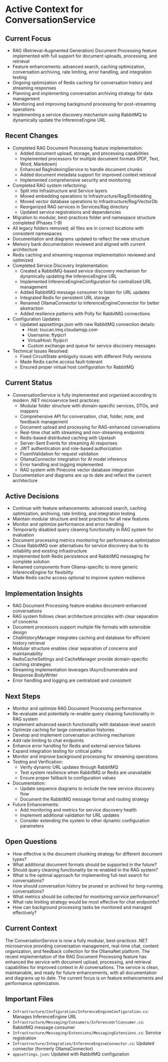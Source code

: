 # Active Context for ConversationService

## Current Focus
- RAG (Retrieval-Augmented Generation) Document Processing feature implemented with full support for document uploads, processing, and retrieval
- Feature enhancements: advanced search, caching optimization, conversation archiving, rate limiting, error handling, and integration testing
- Ongoing optimization of Redis caching for conversation history and streaming responses
- Planning and implementing conversation archiving strategy for data management
- Monitoring and improving background processing for post-streaming operations
- Implementing a service discovery mechanism using RabbitMQ to dynamically update the InferenceEngine URL

## Recent Changes
- Completed RAG Document Processing feature implementation:
  - Added document upload, storage, and processing capabilities
  - Implemented processors for multiple document formats (PDF, Text, Word, Markdown)
  - Enhanced RagIndexingService to handle document chunks
  - Added document metadata support for improved context retrieval
  - Implemented comprehensive security and monitoring
- Completed RAG system refactoring:
  - Split into Infrastructure and Service layers
  - Moved embedding operations to Infrastructure/Rag/Embedding
  - Moved vector database operations to Infrastructure/Rag/VectorDb
  - Reorganized RAG services in Services/Rag directory
  - Updated service registrations and dependencies
- Migration to modular, best-practices folder and namespace structure completed (Phases 1-9)
- All legacy folders removed; all files are in correct locations with consistent namespaces
- Documentation and diagrams updated to reflect the new structure
- Memory bank documentation reviewed and aligned with current architecture
- Redis caching and streaming response implementation reviewed and optimized
- Completed Service Discovery Implementation:
  - Created a RabbitMQ-based service discovery mechanism for dynamically updating the InferenceEngine URL
  - Implemented InferenceEngineConfiguration for centralized URL management
  - Added RabbitMQ message consumer to listen for URL updates
  - Integrated Redis for persistent URL storage
  - Renamed OllamaConnector to InferenceEngineConnector for better abstraction
  - Added resilience patterns with Polly for RabbitMQ connections
- Configuration Updates:
  - Updated appsettings.json with new RabbitMQ connection details:
    - Host: toucan.lmq.cloudamqp.com
    - Username: ftyqicrl
    - VirtualHost: ftyqicrl
    - Custom exchange and queue for service discovery messages
- Technical Issues Resolved:
  - Fixed CircuitState ambiguity issues with different Polly versions
  - Made Redis cache access fault-tolerant
  - Ensured proper virtual host configuration for RabbitMQ

## Current Status
- ConversationService is fully implemented and organized according to modern .NET microservice best practices:
  - Modular folder structure with domain-specific services, DTOs, and mappers
  - Comprehensive API for conversation, chat, folder, note, and feedback management
  - Document upload and processing for RAG-enhanced conversations
  - Real-time chat with streaming and non-streaming endpoints
  - Redis-based distributed caching with Upstash
  - Server-Sent Events for streaming AI responses
  - JWT authentication and role-based authorization
  - FluentValidation for request validation
  - OllamaConnector integration for AI model inference
  - Error handling and logging implemented
  - RAG system with Pinecone vector database integration
- Documentation and diagrams are up to date and reflect the current architecture

## Active Decisions
- Continue with feature enhancements: advanced search, caching optimization, archiving, rate limiting, and integration testing
- Maintain modular structure and best practices for all new features
- Monitor and optimize performance and error handling
- Temporarily disabled query cleaning functionality in RAG system for evaluation
- Document processing metrics monitoring for performance optimization
- Chose RabbitMQ over alternatives for service discovery due to its reliability and existing infrastructure
- Implemented both Redis persistence and RabbitMQ messaging for complete solution
- Renamed components from Ollama-specific to more generic InferenceEngine for flexibility
- Made Redis cache access optional to improve system resilience

## Implementation Insights
- RAG Document Processing feature enables document-enhanced conversations
- RAG system follows clean architecture principles with clear separation of concerns
- Document processors support multiple file formats with extensible design
- ChatHistoryManager integrates caching and database for efficient history retrieval
- Modular structure enables clear separation of concerns and maintainability
- RedisCacheSettings and CacheManager provide domain-specific caching strategies
- Streaming implementation leverages IAsyncEnumerable and Response.BodyWriter
- Error handling and logging are centralized and consistent

## Next Steps
- Monitor and optimize RAG Document Processing performance
- Re-evaluate and potentially re-enable query cleaning functionality in RAG system
- Implement advanced search functionality with database-level search
- Optimize caching for large conversation histories
- Develop and implement conversation archiving mechanism
- Add rate limiting to chat endpoints
- Enhance error handling for Redis and external service failures
- Expand integration testing for critical paths
- Monitor and improve background processing for streaming operations
- Testing and Verification:
  - Verify dynamic URL updates through RabbitMQ
  - Test system resilience when RabbitMQ or Redis are unavailable
  - Ensure proper fallback to configuration values
- Documentation:
  - Update sequence diagrams to include the new service discovery flow
  - Document the RabbitMQ message format and routing strategy
- Future Enhancements:
  - Add monitoring and metrics for service discovery health
  - Implement additional validation for URL updates
  - Consider extending the system to other dynamic configuration parameters

## Open Questions
- How effective is the document chunking strategy for different document types?
- What additional document formats should be supported in the future?
- Should query cleaning functionality be re-enabled in the RAG system?
- What is the optimal approach for implementing full-text search for conversations?
- How should conversation history be pruned or archived for long-running conversations?
- What metrics should be collected for monitoring service performance?
- What rate limiting strategy would be most effective for chat endpoints?
- How can background processing tasks be monitored and managed effectively?

## Current Context
The ConversationService is now a fully modular, best-practices .NET microservice providing conversation management, real-time chat, content organization, and feedback collection for the OllamaNet platform. The recent implementation of the RAG Document Processing feature has enhanced the service with document upload, processing, and retrieval capabilities for improved context in AI conversations. The service is clean, maintainable, and ready for future enhancements, with all documentation and diagrams up to date. The current focus is on feature enhancements and performance optimization.

## Important Files
- `Infrastructure/Configuration/InferenceEngineConfiguration.cs`: Manages InferenceEngine URL
- `Infrastructure/Messaging/Consumers/InferenceUrlConsumer.cs`: RabbitMQ message consumer
- `Infrastructure/Messaging/Extensions/MessagingExtensions.cs`: Service registration
- `Infrastructure/Integration/InferenceEngineConnector.cs`: Updated connector (formerly OllamaConnector)
- `appsettings.json`: Updated with RabbitMQ configuration
